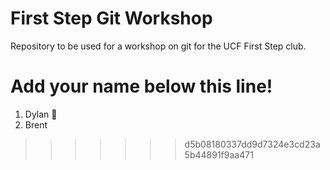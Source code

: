 # First Step Git Workshop
Repository to be used for a workshop on git for the UCF First Step club.

# Add your name below this line!
1. Dylan 💯
1. Brent
>>>>>>> d5b08180337dd9d7324e3cd23a5b44891f9aa471
